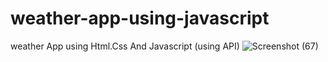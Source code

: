 # weather-app-using-javascript
weather App using Html.Css And Javascript (using API)
![Screenshot (67)](https://user-images.githubusercontent.com/110024679/191759002-6bb28a98-5dae-487d-9455-2765b97dd0e1.png)
